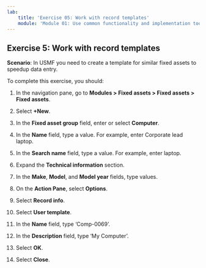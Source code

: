 ```yaml
---
lab:
    title: 'Exercise 05: Work with record templates'
    module: 'Module 01: Use common functionality and implementation tools'
---
```

## Exercise 5: Work with record templates

**Scenario**: In USMF you need to create a template for similar fixed assets to
speedup data entry.

To complete this exercise, you should:

1.  In the navigation pane, go to **Modules \> Fixed assets \> Fixed assets \>
    Fixed assets**.

2.  Select **+New**.

3.  In the **Fixed asset group** field, enter or select **Computer**.

4.  In the **Name** field, type a value. For example, enter Corporate lead
    laptop.

5.  In the **Search name** field, type a value. For example, enter laptop.

6.  Expand the **Technical information** section.

7.  In the **Make**, **Model**, and **Model year** fields, type values.

8.  On the **Action Pane**, select **Options**.

9.  Select **Record info**.

10. Select **User template**.

11. In the **Name** field, type ‘Comp-0069’.

12. In the **Description** field, type ‘My Computer’.

13. Select **OK**.

14. Select **Close**.
